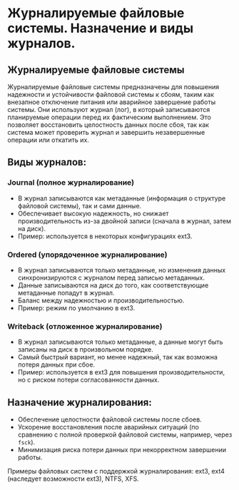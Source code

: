 # Журналируемые файловые системы. Назначение и виды журналов.

## Журналируемые файловые системы
Журналируемые файловые системы предназначены для повышения надежности и устойчивости файловой системы к сбоям, таким как внезапное отключение питания или аварийное завершение работы системы. Они используют журнал (лог), в который записываются планируемые операции перед их фактическим выполнением. Это позволяет восстановить целостность данных после сбоя, так как система может проверить журнал и завершить незавершенные операции или откатить их.
## Виды журналов:
### Journal (полное журналирование)  
- В журнал записываются как метаданные (информация о структуре файловой системы), так и сами данные.  
- Обеспечивает высокую надежность, но снижает производительность из-за двойной записи (сначала в журнал, затем на диск).  
- Пример: используется в некоторых конфигурациях ext3.
### Ordered (упорядоченное журналирование)  
- В журнал записываются только метаданные, но изменения данных синхронизируются с журналом перед записью метаданных.  
- Данные записываются на диск до того, как соответствующие метаданные попадут в журнал.  
- Баланс между надежностью и производительностью.  
- Пример: режим по умолчанию в ext3.
### Writeback (отложенное журналирование)  
- В журнал записываются только метаданные, а данные могут быть записаны на диск в произвольном порядке.  
- Самый быстрый вариант, но менее надежный, так как возможна потеря данных при сбое.  
- Пример: используется в ext3 для повышения производительности, но с риском потери согласованности данных.
## Назначение журналирования:
- Обеспечение целостности файловой системы после сбоев.  
- Ускорение восстановления после аварийных ситуаций (по сравнению с полной проверкой файловой системы, например, через `fsck`).  
- Минимизация риска потери данных при некорректном завершении работы.  

Примеры файловых систем с поддержкой журналирования: ext3, ext4 (наследует возможности ext3), NTFS, XFS.
